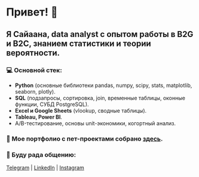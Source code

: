 # Привет! 👋

## Я Сайаана, data analyst с опытом работы в B2G и B2С, знанием статистики и теории вероятности.

### 💻 Основной стек:
- **Python** (основные библиотеки pandas, numpy, scipy, stats, matplotlib, seaborn, plotly).
- **SQL** (подзапросы, сортировка, join, временные таблицы, оконные функции, СУБД PostgreSQL).
- **Excel и Google Sheets** (vlookup, сводные таблицы).
- **Tableau, Power BI**.
- A/B-тестирование, основы unit-экономики, когортный анализ.

### 📑 Мое портфолио с пет-проектами собрано [здесь](https://github.com/saiaanastashkova/data_analytics_projects).

### 📲 Буду рада общению:
[Telegram](t.me/ogonerova) | [LinkedIn](https://www.linkedin.com/in/saiaana-stashkova-786791262/) | [Instagram](https://www.instagram.com/ogonerovaa) 

